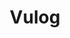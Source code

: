 ---
layout: company
title: Vulog
published: true

company_url: www.vulog.com

logo: /assets/images/company_logo-vulog.png

company_tags: 
    main: Startup, SaaS, Mobile, Economy, Cloud services
    other: iOS, NodeJS, Java, Redis, ReactJS, Flutter, 

work:
    - name: Subsedized meals (ticket restaurant)
      value: true
      icon: 🍔
    - name: Contract type(s) 
      value: CDI (Full Time)
      icon: ⌛
    - name: Remote work (teletravail)
      value: flexible
      icon: 🏠

perks: 
    - name: "Employee stock option plan"
      value: true
      icon: 📈
    - name: Renumeration based on experience
      value: true
      icon: 🗞️
    - name: CSE
      value: true
      icon: 🎈
    - name: Public transport reimpursement
      value: Partial
      icon: 🚎
    - name: Annual leave 
      value: 5w
      icon: 🏖️

international:
  language_policy_french: not required
  language_policy_english: English proficiency required
  relocation_support: false

founded_in: 2006
employees: 100

location:
    address: 2000 route des Lucioles, Les Algorithmes, Pythagore B 
    city: Sophia Antipolis, France

description: >
    Vulog offers services and solution in mobility market. Their platform and know-how helps companies to reach profitability.

mission: >
    They provide solutions for shared mobility operators. To optimize fleet operations, fostering profitability and sustainable growth. Their offer a platform Mobility Showcase and experience to guide partners from initial launch to profitability. 
vision: > 
    They strive innovate continiously and deliver state of the art software and tech solutions that reshape how people move, contributing to a cleaner, less congested, and more inclusive future. 
values: >
    Inspiring, Responsible, Agile, Community builders, Empowering
    
culture: 
    Sustainability, empowerment, knowledge. The ethos of the company is the belif that fostering workplace where everyone thrives.
    Drinks, game nights, Nerf battles, foosball and online escape game competitions, seminars, and an annual summer party.

---